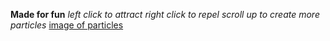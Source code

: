 **Made for fun**
*left click to attract*
*right click to repel*
*scroll up to create more particles*
[image of particles]()